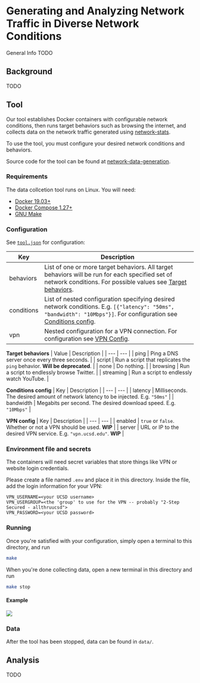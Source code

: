 # Generating and Analyzing Network Traffic in Diverse Network Conditions
General Info TODO

## Background
TODO

## Tool
Our tool establishes Docker containers with configurable network conditions,
then runs target behaviors such as browsing the internet, and collects data on
the network traffic generated using
[network-stats](https://github.com/parkeraddison/network-stats/tree/5e4173d310faf40b7f35262e0a18e447ba91e5dc).

To use the tool, you must configure your desired network conditions and behaviors.

Source code for the tool can be found at [network-data-generation](https://github.com/parkeraddison/network-data-generation).

### Requirements
The data collcetion tool runs on Linux. You will need:
* [Docker 19.03+](https://docs.docker.com/get-docker/)
* [Docker Compose 1.27+](https://docs.docker.com/compose/install/)
* [GNU Make](https://www.gnu.org/software/make/)

### Configuration

See [`tool.json`](https://github.com/parkeraddison/generating-and-analyzing-network-traffic-in-diverse-network-conditions/blob/main/config/tool.json) for configuration:

| Key | Description |
| --- | --- |
| behaviors | List of one or more target behaviors. All target behaviors will be run for each specified set of network conditions. For possible values see [Target behaviors](#target-behaviors). |
| conditions | List of nested configuration specifying desired network conditions. E.g. `[{"latency": "50ms", "bandwidth": "10Mbps"}]`. For configuration see [Conditions config](#conditions-config). |
| vpn | Nested configuration for a VPN connection. For configuration see [VPN Config](#vpn-config). |

<a name="target-behaviors"></a>
**Target behaviors**
| Value | Description |
| --- | --- |
| ping | Ping a DNS server once every three seconds. |
| script | Run a script that replicates the `ping` behavior. **Will be deprecated**. |
| none | Do nothing. |
| browsing | Run a script to endlessly browse Twitter. |
| streaming | Run a script to endlessly watch YouTube. |

<a name="conditions-config"></a>
**Conditions config**
| Key | Description |
| --- | --- |
| latency | Milliseconds. The desired amount of network latency to be injected. E.g. `"50ms"` |
| bandwidth | Megabits per second. The desired download speed. E.g. `"10Mbps"` |

<a name="vpn-config"></a>
**VPN config**
| Key | Description |
| --- | --- |
| enabled | `true` or `false`. Whether or not a VPN should be used. **WIP** |
| server | URL or IP to the desired VPN service. E.g. `"vpn.ucsd.edu"`. **WIP** |

### Environment file and secrets

The containers will need secret variables that store things like VPN or website login credentials.

Please create a file named `.env` and place it in this directory. Inside the file, add the login information for your VPN:
```
VPN_USERNAME=<your UCSD username>
VPN_USERGROUP=<the 'group' to use for the VPN -- probably "2-Step Secured - allthruucsd">
VPN_PASSWORD=<your UCSD password>
```

### Running

Once you're satisfied with your configuration, simply open a terminal to this directory, and run
```bash
make
```

When you're done collecting data, open a new terminal in this directory and run
```bash
make stop
```

#### Example

![](https://github.com/parkeraddison/generating-and-analyzing-network-traffic-in-diverse-network-conditions/blob/main/docs/media/demo.gif)

### Data

After the tool has been stopped, data can be found in `data/`.


## Analysis
TODO

